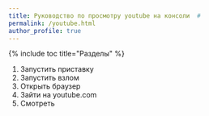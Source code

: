 ```yaml
---
title: Руководство по просмотру youtube на консоли  #
permalink: /youtube.html
author_profile: true
---
```

{% include toc title="Разделы" %}

1. Запустить приставку
1. Запустить взлом
1. Открыть браузер
1. Зайти на youtube.com
1. Смотреть